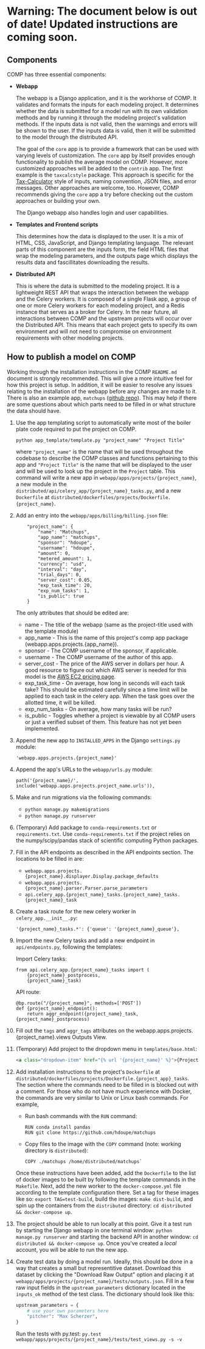 # Warning: The document below is out of date! Updated instructions are coming soon.


Components
-----------------

COMP has three essential components:

- **Webapp**

  The webapp is a Django application, and it is the workhorse of COMP. It validates and formats the inputs for each modeling project. It determines whether the data is submitted for a model run with its own validation methods and by running it through the modeling project's validation methods. If the inputs data is not valid, then the warnings and errors will be shown to the user. If the inputs data is valid, then it will be submitted to the model through the distributed API.

  The goal of the `core` app is to provide a framework that can be used with varying levels of customization. The `core` app by itself provides enough functionality to publish the average model on COMP. However, more customized approaches will be added to the `contrib` app. The first example is the `taxcalcstyle` package. This approach is specific for the [Tax-Calculator][3] style of inputs, naming convention, JSON files, and error messages. Other approaches are welcome, too. However, COMP recommends giving the `core` app a try before checking out the custom approaches or building your own.

  The Django webapp also handles login and user capabilities.

- **Templates and Frontend scripts**

  This determines how the data is displayed to the user. It is a mix of HTML, CSS, JavaScript, and Django templating language. The relevant parts of this component are the inputs form, the field HTML files that wrap the modeling parameters, and the outputs page which displays the results data and fascillitates downloading the results.

- **Distributed API**

  This is where the data is submitted to the modeling project. It is a lightweight REST API that wraps the interaction between the webapp and the Celery workers. It is composed of a single Flask app, a group of one or more Celery workers for each modeling project, and a Redis instance that serves as a broker for Celery. In the near future, all interactions between COMP and the upstream projects will occur over the Distributed API. This means that each project gets to specify its own environment and will not need to compromise on environment requirements with other modeling projects.


How to publish a model on COMP
-------------------------------

Working through the installation instructions in the COMP `README.md` document is strongly recommended. This will give a more intuitive feel for how this project is setup. In addition, it will be easier to resolve any issues relating to the installation of the webapp before any changes are made to it. There is also an example app, `matchups` ([github repo][4]). This may help if there are some questions about which parts need to be filled in or what structure the data should have.

1. Use the app templating script to automatically write most of the boiler plate code required to put the project on COMP.
    ```
    python app_template/template.py "project_name" "Project Title"
    ```

    where `"project_name"` is the name that will be used throughout the codebase to describe the COMP classes and functions pertaining to this app and `"Project Title"` is the name that will be displayed to the user and will be used to look up the project in the `Project` table. This command will write a new app in `webapp/apps/projects/{project_name}`, a new module in the `distributed/api/celery_app/{project_name}_tasks.py`, and a new `Dockerfile` at `distributed/dockerfiles/projects/Dockerfile.{project_name}`.

2. Add an entry into the `webapp/apps/billing/billing.json` file:

    ```
        "project_name": {
            "name": "Matchups",
            "app_name": "matchups",
            "sponsor": "hdoupe",
            "username": "hdoupe",
            "amount": 0,
            "metered_amount": 1,
            "currency": "usd",
            "interval": "day",
            "trial_days": 0,
            "server_cost": 0.05,
            "exp_task_time": 20,
            "exp_num_tasks": 1,
            "is_public": true
        }
    ```

    The only attributes that should be edited are:
      - name - The title of the webapp (same as the project-title used with the template module)
      - app_name - This is the name of this project's comp app package (webapp.apps.projects.{app_name}).
      - sponsor - The COMP username of the sponsor, if applicable.
      - username - The COMP username of the author of this app.
      - server_cost - The price of the AWS server in dollars per hour. A good resource to figure out which AWS server is needed for this model is the [AWS EC2 pricing page][2].
      - exp_task_time - On average, how long in seconds will each task take? This should be estimated carefully since a time limit will be applied to each task in the celery app. When the task goes over the allotted time, it will be killed.
      - exp_num_tasks - On average, how many tasks will be run?
      - is_public - Toggles whether a project is viewable by all COMP users or just a verified subset of them. This feature has not yet been implemented.

3. Append the new app to `INSTALLED_APPS` in the Django `settings.py` module:

    ```
    'webapp.apps.projects.{project_name}'
    ```

4. Append the app's URLs to the `webapp/urls.py` module:

    ```
    path('{project_name}/', include('webapp.apps.projects.project_name.urls')),
    ```

5. Make and run migrations via the following commands:
    - `python manage.py makemigrations`
    - `python manage.py runserver`

6. (Temporary) Add package to `conda-requirements.txt` or `requirements.txt`. Use `conda-requirements.txt` if the project relies on the numpy/scipy/pandas stack of scientific computing Python packages.

6. Fill in the API endpoints as described in the API endpoints section. The locations to be filled in are:
    - `webapp.apps.projects.{project_name}.displayer.Display.package_defaults`
    - `webapp.apps.projects.{project_name}.parser.Parser.parse_parameters`
    - `api.celery_app.{project_name}_tasks.{project_name}_tasks.{project_name}_task`

7. Create a task route for the new celery worker in `celery_app.__init__.py`:

    ```
    '{project_name}_tasks.*': {'queue': '{project_name}_queue'},
    ```

8. Import the new Celery tasks and add a new endpoint in `api/endpoints.py`, following the templates:

    Import Celery tasks:
    ```
    from api.celery_app.{project_name}_tasks import (
        {project_name}_postprocess,
        {project_name}_task)
    ```

    API route:
    ```
    @bp.route("/{project_name}", methods=['POST'])
    def {project_name}_endpoint():
        return aggr_endpoint({project_name}_task, {project_name}_postprocess)
    ```

9. Fill out the `tags` and `aggr_tags` attributes on the webapp.apps.projects.{project_name}.views Outputs View.

10. (Temporary) Add project to the dropdown menu in `templates/base.html`:

    ```html
    <a class="dropdown-item" href="{% url '{project_name}' %}">{Project-Title}</a>
    ```

11. Add installation instructions to the project's `Dockerfile` at `distributed/dockerfiles/projects/Dockerfile.{project_app}_tasks`. The section where the commands need to be filled in is blocked out with a comment. For those who do not have much experience with Docker, the commands are very similar to Unix or Linux bash commands. For example,
    - Run bash commands with the `RUN` command:
        ```docker
        RUN conda install pandas
        RUN git clone https://github.com/hdoupe/matchups
        ```
    - Copy files to the image with the `COPY` command (note: working directory is `distributed`):
        ```docker
        COPY ./matchups /home/distributed/matchups`
        ```

    Once these instructions have been added, add the `Dockerfile` to the list of docker images to be built by following the template commands in the `Makefile`. Next, add the new worker to the `docker-compose.yml` file according to the template configuration there. Set a tag for these images like so: `export TAG=test-build`, build the images: `make dist-build`, and spin up the containers from the `distributed` directory: `cd distributed && docker-compose up`.

12. The project should be able to run locally at this point. Give it a test run by starting the Django webapp in one terminal window: `python manage.py runserver` and starting the backend API in another window: `cd distributed && docker-compose up`. Once you've created a *local* account, you will be able to run the new app.

13. Create test data by doing a model run. Ideally, this should be done in a way that creates a small but representitive dataset. Download this dataset by clicking the "Download Raw Output" option and placing it at `webapp/apps/projects/{project_name}/tests/outputs.json`. Fill in a few raw input fields in the `upstream_parameters` dictionary located in the `inputs_ok` method of the test class. The dictionary should look like this:

    ```python
    upstream_parameters = {
        # use your own parameters here
        "pitcher": "Max Scherzer",
    }
    ```

    Run the tests with py.test: `py.test webapp/apps/projects/{project_name}/tests/test_views.py -s -v`


[1]: https://github.com/hdoupe/ParamProject
[2]: https://aws.amazon.com/ec2/pricing/on-demand/
[3]: https://github.com/PSLmodels/Tax-Calculator
[4]: https://github.com/hdoupe/matchups